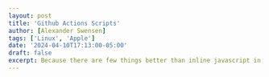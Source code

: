 ```yaml
---
layout: post
title: 'Github Actions Scripts'
author: [Alexander Swensen]
tags: ['Linux', 'Apple']
date: '2024-04-10T17:13:00-05:00'
draft: false
excerpt: Because there are few things better than inline javascript in your automations!
---
```


